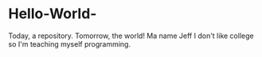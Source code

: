 # Hello-World-
Today, a repository. Tomorrow, the world!
Ma name Jeff
I don't like college so I'm teaching myself programming.
